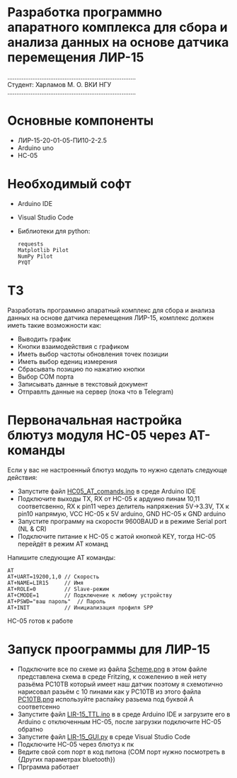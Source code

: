 # Разработка программно апаратного комплекса для сбора и анализа данных на основе датчика перемещения ЛИР-15
........................................................................  
Студент: Харламов М. О. ВКИ НГУ  
........................................................................  
# Основные компоненты    
  + ЛИР-15-20-01-05-ПИ10-2-2.5  
  + Arduino uno  
  + HC-05
# Необходимый софт
  + Arduino IDE  
  + Visual Studio Code 
  + Библиотеки для python:  
  
        requests  
        Matplotlib Pilot  
        NumPy Pilot  
        PYQT  
# ТЗ
  Разработать программно апаратный комплекс для сбора и анализа данных на основе датчика перемещения ЛИР-15, комплекс должен иметь такие возможности как:  
  
  + Выводить график
  + Кнопки взаимодействия с графиком  
  + Иметь выбор частоты обновления точек позиции  
  + Иметь выбор едениц измерения  
  + Сбрасывать позицию по нажатию кнопки  
  + Выбор COM порта  
  + Записывать данные в текстовый документ  
  + Отправлть данные на сервер (пока что в Telegram)  
  
# Первоначальная настройка блютуз модуля HC-05 через AT-команды
Если у вас не настроенный блютуз модуль то нужно сделать следующе действия:  
  
+ Запустите файл [HC05_AT_comands.ino](https://github.com/Neeroz71/LIR_15/blob/e09922a20f8a7f8cdbdd1b0291ac6bd0cb7d2a8d/HC05_AT_comands.ino) в среде Arduino IDE  
+ Подключите выходы TX, RX от HC-05 к ардуино пинам 10,11 соответсвенно, RX к pin11 через делитель напряжения 5V→3.3V, TX к pin10 напрямую, VCC HC-05 к 5V arduino, GND HC-05 к GND arduino  
+ Запустите программу на скорости 9600BAUD и в режиме Serial port (NL & CR)  
+ Подключите питание к HC-05 с жатой кнопкой KEY, тогда HC-05 перейдёт в режим AT команд  
  
Напишите следующие AT команды:  
  
    AT  
    AT+UART=19200,1,0 // Скорость 
    AT+NAME=LIR15     // Имя
    AT+ROLE=0         // Slave-режим  
    AT+CMODE=1        // Подключение к любому устройству  
    AT+PSWD="ваш пароль"  // Пароль  
    AT+INIT           // Инициализация профиля SPP  
HC-05 готов к работе  

# Запуск проограммы для ЛИР-15
+ Подключите все по схеме из файла [Scheme.png](https://github.com/Neeroz71/LIR_15/blob/c10613997a630aaeedf29c867f19b2f7fb4dfdcd/Scheme.png) в этом файле представлена схема в среде Fritzing, к сожелению в ней нету разьёма PC10TB который имеет наш датчик поэтому я схемотично нарисовал разьём с 10 пинами как у PC10TB из этого файла [PC10TB.png](https://github.com/Neeroz71/LIR_15/blob/f1e7c0295d92306907926a0c61a72b1689f5900c/PC10TB.png) используйте распайку разьема под буквой A соответсенно
+ Запустите файл [LIR-15_TTL.ino](https://github.com/Neeroz71/LIR_15/blob/71f800423732c0921bcdbf73c49f1f4220726394/LIR-15_TTL.ino) в в среде Arduino IDE и загрузите его в Arduino с отключенным HC-05, после загрузки подключите HC-05 обратно
+ Запустите файл [LIR-15_GUI.py](https://github.com/Neeroz71/LIR_15/blob/71f800423732c0921bcdbf73c49f1f4220726394/LIR-15_GUI.py) в среде Visual Studio Code
+ Подключите HC-05 через блютуз к пк
+ Ведите свой com порт в код питона (COM порт нужно посмотреть в {Других параметрах bluetooth})
+ Прграмма работает
